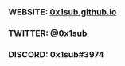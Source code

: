 ### WEBSITE: [**0x1sub.github.io**](https://0x1sub.github.io)
### TWITTER: [**@0x1sub**](https://twitter.com/0x1sub)
### DISCORD: **0x1sub#3974**
